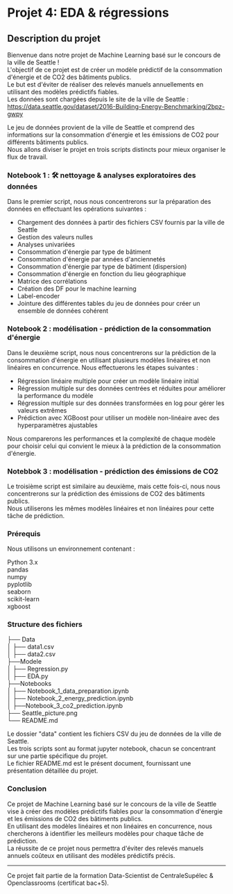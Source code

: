 # Projet 4: EDA & régressions


## Description du projet
Bienvenue dans notre projet de Machine Learning basé sur le concours de la ville de Seattle !    
L'objectif de ce projet est de créer un modèle prédictif de la consommation d'énergie et de CO2 des bâtiments publics.     
Le but est d'éviter de réaliser des relevés manuels annuellements en utilisant des modèles prédictifs fiables.    
Les données sont chargées depuis le site de la ville de Seattle : https://data.seattle.gov/dataset/2016-Building-Energy-Benchmarking/2bpz-gwpy

Le jeu de données provient de la ville de Seattle et comprend des informations sur la consommation d'énergie et les émissions de CO2 pour différents bâtiments publics.      
Nous allons diviser le projet en trois scripts distincts pour mieux organiser le flux de travail.

### Notebook 1 : 🛠 nettoyage & analyses exploratoires des données
Dans le premier script, nous nous concentrerons sur la préparation des données en effectuant les opérations suivantes :

- Chargement des données à partir des fichiers CSV fournis par la ville de Seattle
- Gestion des valeurs nulles
- Analyses univariées
- Consommation d'énergie par type de bâtiment
- Consommation d'énergie par années d'anciennetés
- Consommation d'énergie par type de bâtiment (dispersion)
- Consommation d'énergie en fonction du lieu géographique
- Matrice des corrélations
- Création des DF pour le machine learning
- Label-encoder
- Jointure des différentes tables du jeu de données pour créer un ensemble de données cohérent
  
### Notebook 2 : modélisation - prédiction de la consommation d'énergie
Dans le deuxième script, nous nous concentrerons sur la prédiction de la consommation d'énergie en utilisant plusieurs modèles linéaires et non linéaires en concurrence. Nous effectuerons les étapes suivantes :

- Régression linéaire multiple pour créer un modèle linéaire initial
- Régression multiple sur des données centrées et réduites pour améliorer la performance du modèle
- Régression multiple sur des données transformées en log pour gérer les valeurs extrêmes
- Prédiction avec XGBoost pour utiliser un modèle non-linéaire avec des hyperparamètres ajustables
    
Nous comparerons les performances et la complexité de chaque modèle pour choisir celui qui convient le mieux à la prédiction de la consommation d'énergie.

### Notebbok 3 : modélisation - prédiction des émissions de CO2
Le troisième script est similaire au deuxième, mais cette fois-ci, nous nous concentrerons sur la prédiction des émissions de CO2 des bâtiments publics.    
Nous utiliserons les mêmes modèles linéaires et non linéaires pour cette tâche de prédiction.

### Prérequis
Nous utilisons un environnement contenant :

Python 3.x     
pandas     
numpy    
pyplotlib    
seaborn    
scikit-learn    
xgboost    

### Structure des fichiers

├── Data       
│   ├── data1.csv     
│   ├── data2.csv      
├──Modele     
│   ├── Regression.py     
│   ├── EDA.py      
├──Notebooks     
│  ├── Notebook_1_data_preparation.ipynb     
│  ├── Notebook_2_energy_prediction.ipynb      
│  ├──Notebook_3_co2_prediction.ipynb      
├── Seattle_picture.png       
└── README.md     


Le dossier "data" contient les fichiers CSV du jeu de données de la ville de Seattle.      
Les trois scripts sont au format jupyter notebook, chacun se concentrant sur une partie spécifique du projet.      
Le fichier README.md est le présent document, fournissant une présentation détaillée du projet.      

### Conclusion
Ce projet de Machine Learning basé sur le concours de la ville de Seattle vise à créer des modèles prédictifs fiables pour la consommation d'énergie et les émissions de CO2 des bâtiments publics.    
En utilisant des modèles linéaires et non linéaires en concurrence, nous chercherons à identifier les meilleurs modèles pour chaque tâche de prédiction.     
La réussite de ce projet nous permettra d'éviter des relevés manuels annuels coûteux en utilisant des modèles prédictifs précis.      

**********
Ce projet fait partie de la formation Data-Scientist de CentraleSupélec & Openclassrooms (certificat bac+5).







